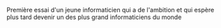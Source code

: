 Première essai d'un jeune informaticien qui a de l'ambition et qui espère plus tard devenir un des plus grand informaticiens du monde
